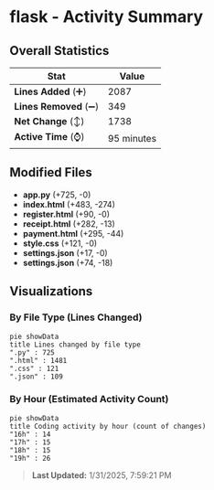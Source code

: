 # flask - Activity Summary 

## Overall Statistics

| Stat                   | Value                                                             |
| ---------------------- | ----------------------------------------------------------------- |
| **Lines Added** (➕)   | 2087                                          |
| **Lines Removed** (➖) | 349                                        |
| **Net Change** (↕)    | 1738                |
| **Active Time** (⌚)   | 95 minutes |


## Modified Files
- **app.py** (+725, -0)
- **index.html** (+483, -274)
- **register.html** (+90, -0)
- **receipt.html** (+282, -13)
- **payment.html** (+295, -44)
- **style.css** (+121, -0)
- **settings.json** (+17, -0)
- **settings.json** (+74, -18)

## Visualizations

### By File Type (Lines Changed)

```mermaid
pie showData
title Lines changed by file type
".py" : 725
".html" : 1481
".css" : 121
".json" : 109
```

### By Hour (Estimated Activity Count)

```mermaid
pie showData
title Coding activity by hour (count of changes)
"16h" : 14
"17h" : 15
"18h" : 15
"19h" : 26
```


> **Last Updated:** 1/31/2025, 7:59:21 PM